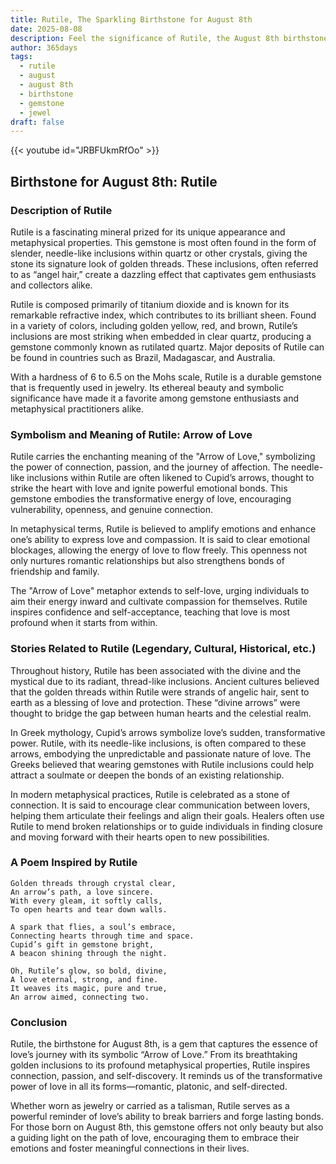 ```yaml
---
title: Rutile, The Sparkling Birthstone for August 8th
date: 2025-08-08
description: Feel the significance of Rutile, the August 8th birthstone symbolizing Arrow of love. Let its beauty and meaning brighten your day.
author: 365days
tags:
  - rutile
  - august
  - august 8th
  - birthstone
  - gemstone
  - jewel
draft: false
---
```


{{< youtube id="JRBFUkmRfOo" >}}

## Birthstone for August 8th: Rutile

### Description of Rutile

Rutile is a fascinating mineral prized for its unique appearance and metaphysical properties. This gemstone is most often found in the form of slender, needle-like inclusions within quartz or other crystals, giving the stone its signature look of golden threads. These inclusions, often referred to as “angel hair,” create a dazzling effect that captivates gem enthusiasts and collectors alike.

Rutile is composed primarily of titanium dioxide and is known for its remarkable refractive index, which contributes to its brilliant sheen. Found in a variety of colors, including golden yellow, red, and brown, Rutile’s inclusions are most striking when embedded in clear quartz, producing a gemstone commonly known as rutilated quartz. Major deposits of Rutile can be found in countries such as Brazil, Madagascar, and Australia.

With a hardness of 6 to 6.5 on the Mohs scale, Rutile is a durable gemstone that is frequently used in jewelry. Its ethereal beauty and symbolic significance have made it a favorite among gemstone enthusiasts and metaphysical practitioners alike.

### Symbolism and Meaning of Rutile: Arrow of Love

Rutile carries the enchanting meaning of the "Arrow of Love," symbolizing the power of connection, passion, and the journey of affection. The needle-like inclusions within Rutile are often likened to Cupid’s arrows, thought to strike the heart with love and ignite powerful emotional bonds. This gemstone embodies the transformative energy of love, encouraging vulnerability, openness, and genuine connection.

In metaphysical terms, Rutile is believed to amplify emotions and enhance one’s ability to express love and compassion. It is said to clear emotional blockages, allowing the energy of love to flow freely. This openness not only nurtures romantic relationships but also strengthens bonds of friendship and family.

The "Arrow of Love" metaphor extends to self-love, urging individuals to aim their energy inward and cultivate compassion for themselves. Rutile inspires confidence and self-acceptance, teaching that love is most profound when it starts from within.

### Stories Related to Rutile (Legendary, Cultural, Historical, etc.)

Throughout history, Rutile has been associated with the divine and the mystical due to its radiant, thread-like inclusions. Ancient cultures believed that the golden threads within Rutile were strands of angelic hair, sent to earth as a blessing of love and protection. These “divine arrows” were thought to bridge the gap between human hearts and the celestial realm.

In Greek mythology, Cupid’s arrows symbolize love’s sudden, transformative power. Rutile, with its needle-like inclusions, is often compared to these arrows, embodying the unpredictable and passionate nature of love. The Greeks believed that wearing gemstones with Rutile inclusions could help attract a soulmate or deepen the bonds of an existing relationship.

In modern metaphysical practices, Rutile is celebrated as a stone of connection. It is said to encourage clear communication between lovers, helping them articulate their feelings and align their goals. Healers often use Rutile to mend broken relationships or to guide individuals in finding closure and moving forward with their hearts open to new possibilities.

### A Poem Inspired by Rutile

```
Golden threads through crystal clear,  
An arrow’s path, a love sincere.  
With every gleam, it softly calls,  
To open hearts and tear down walls.  

A spark that flies, a soul’s embrace,  
Connecting hearts through time and space.  
Cupid’s gift in gemstone bright,  
A beacon shining through the night.  

Oh, Rutile’s glow, so bold, divine,  
A love eternal, strong, and fine.  
It weaves its magic, pure and true,  
An arrow aimed, connecting two.
```

### Conclusion

Rutile, the birthstone for August 8th, is a gem that captures the essence of love’s journey with its symbolic “Arrow of Love.” From its breathtaking golden inclusions to its profound metaphysical properties, Rutile inspires connection, passion, and self-discovery. It reminds us of the transformative power of love in all its forms—romantic, platonic, and self-directed.

Whether worn as jewelry or carried as a talisman, Rutile serves as a powerful reminder of love’s ability to break barriers and forge lasting bonds. For those born on August 8th, this gemstone offers not only beauty but also a guiding light on the path of love, encouraging them to embrace their emotions and foster meaningful connections in their lives.